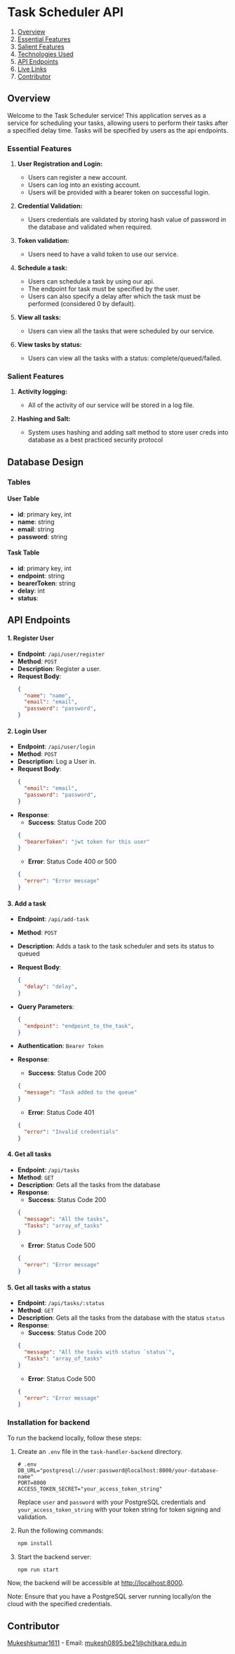 # Task Scheduler API

1. [Overview](#overview)
2. [Essential Features](#essential-features)
3. [Salient Features](#salient-features)
4. [Technologies Used](#technologies-used)
5. [API Endpoints](#api-endpoints)
6. [Live Links](#live-links)
7. [Contributor](#contributor)

## Overview

Welcome to the Task Scheduler service! This application serves as a service for scheduling your tasks, allowing users to perform their tasks after a specified delay time. Tasks will be specified by users as the api endpoints.

### Essential Features

1. **User Registration and Login:**
   - Users can register a new account.
   - Users can log into an existing account.
   - Users will be provided with a bearer token on successful login.

2. **Credential Validation:**
   - Users credentials are validated by storing hash value of password in the database and validated when required.

3. **Token validation:**
   - Users need to have a valid token to use our service.

4. **Schedule a task:**
   - Users can schedule a task by using our api. 
   - The endpoint for task must be specified by the user.
   - Users can also specify a delay after which the task must be performed (considered 0 by default).

5. **View all tasks:**
   - Users can view all the tasks that were scheduled by our service.

6. **View tasks by status:**
   - Users can view all the tasks with a status: complete/queued/failed.

### Salient Features

1. **Activity logging:**
   - All of the activity of our service will be stored in a log file.

2. **Hashing and Salt:**
    - System uses hashing and adding salt method to store user creds into database as a best practiced security protocol


## Database Design

<!-- #### Entity Relationship (ER) Diagram

![ER Diagram](./Docs/images/ER_Diagram.svg) -->

### Tables

#### User Table

- **id**: primary key, int
- **name**: string
- **email**: string
- **password**: string

#### Task Table

- **id**: primary key, int
- **endpoint**: string
- **bearerToken**: string
- **delay**: int
- **status**:

## API Endpoints

#### 1. Register User
- **Endpoint**: `/api/user/register`
- **Method**: `POST`
- **Description**: Register a user.
- **Request Body**:
  ```json
  {
    "name": "name",
    "email": "email",
    "password": "password",
  }
  ```


#### 2. Login User
- **Endpoint**: `/api/user/login`
- **Method**: `POST`
- **Description**: Log a User in.
- **Request Body**:
  ```json
  {
    "email": "email",
    "password": "password",
  }
  ```
- **Response**:
  - **Success**: Status Code 200
  ```json
  {
    "bearerToken": "jwt token for this user"
  }
  ```
  - **Error**: Status Code 400 or 500
  ```json
  {
    "error": "Error message"
  }
  ```

#### 3. Add a task
- **Endpoint**: `/api/add-task`
- **Method**: `POST`
- **Description**: Adds a task to the task scheduler and sets its status to queued
- **Request Body**:
  ```json
  {
    "delay": "delay",
  }
  ```

- **Query Parameters**:
  ```json
  {
    "endpoint": "endpoint_to_the_task",
  }
  ```
- **Authentication**: `Bearer Token`
  
- **Response**:
  - **Success**: Status Code 200
  ```json
  {
    "message": "Task added to the queue"
  }
  ```
  - **Error**: Status Code 401
  ```json
  {
    "error": "Invalid credentials"
  }
  ```

#### 4. Get all tasks
- **Endpoint**: `/api/tasks`
- **Method**: `GET`
- **Description**: Gets all the tasks from the database
- **Response**:
  - **Success**: Status Code 200
  ```json
  {
    "message": "All the tasks",
    "Tasks": "array_of_tasks"
  }
  ```
  - **Error**: Status Code 500
  ```json
  {
    "error": "Error message"
  }
  ```

#### 5. Get all tasks with a status
- **Endpoint**: `/api/tasks/:status`
- **Method**: `GET`
- **Description**: Gets all the tasks from the database with the status `status`
- **Response**:
  - **Success**: Status Code 200
  ```json
  {
    "message": "All the tasks with status `status`",
    "Tasks": "array_of_tasks"
  }
  ```
  - **Error**: Status Code 500
  ```json
  {
    "error": "Error message"
  }
  ```
  
### Installation for backend

To run the backend locally, follow these steps:

1. Create an `.env` file in the `task-handler-backend` directory.

    ```env
    # .env
    DB_URL="postgresql://user:password@localhost:8000/your-database-name"
    PORT=8000
    ACCESS_TOKEN_SECRET="your_access_token_string"
    ```

    Replace `user` and `password` with your PostgreSQL credentials and `your_access_token_string` with your token string for token signing and validation.

2. Run the following commands:

    ```bash
    npm install
    ```

3. Start the backend server:

    ```bash
    npm run start
    ```

Now, the backend will be accessible at [http://localhost:8000](http://localhost:8000).

Note: Ensure that you have a PostgreSQL server running locally/on the cloud with the specified credentials.

<!-- ## Demo GIFs

Below are visual demonstrations of key functionalities within the Flex Yoga Admission Portal.
###  Creating a User

![Create User](./Docs/gifs/CreatingUser.gif)

### Logging In, Paying Dues, Making batch change request, persisting user data on reload

![Login](./Docs/gifs/UserLogin.gif) -->

## Contributor

[Mukeshkumar1611](https://github.com/Mukeshkumar1611)
    - Email: [mukesh0895.be21@chitkara.edu.in](mukesh0895.be21@chitkara.edu.in)

